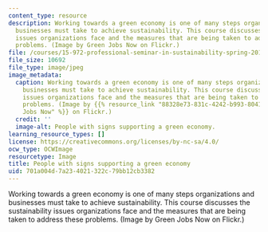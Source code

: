 ```yaml
---
content_type: resource
description: Working towards a green economy is one of many steps organizations and
  businesses must take to achieve sustainability. This course discusses the sustainability
  issues organizations face and the measures that are being taken to address these
  problems. (Image by Green Jobs Now on Flickr.)
file: /courses/15-972-professional-seminar-in-sustainability-spring-2010/701a004d7a234021322c79bb12cb3382_15-972s10-th.jpg
file_size: 10692
file_type: image/jpeg
image_metadata:
  caption: Working towards a green economy is one of many steps organizations and
    businesses must take to achieve sustainability. This course discusses the sustainability
    issues organizations face and the measures that are being taken to address these
    problems. (Image by {{% resource_link "88328e73-831c-4242-b993-8041d0bcc38c" "Green
    Jobs Now" %}} on Flickr.)
  credit: ''
  image-alt: People with signs supporting a green economy.
learning_resource_types: []
license: https://creativecommons.org/licenses/by-nc-sa/4.0/
ocw_type: OCWImage
resourcetype: Image
title: People with signs supporting a green economy
uid: 701a004d-7a23-4021-322c-79bb12cb3382
---
```

Working towards a green economy is one of many steps organizations and businesses must take to achieve sustainability. This course discusses the sustainability issues organizations face and the measures that are being taken to address these problems. (Image by Green Jobs Now on Flickr.)